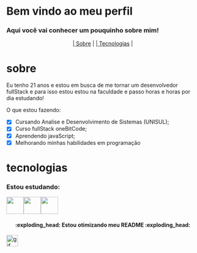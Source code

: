 # Bem vindo ao meu perfil
<h3>Aqui você vai conhecer um pouquinho sobre mim! </h3>
<p align="center">
|<a href=#sobre> Sobre</a> |
|<a href=#tecnologias> Tecnologias</a> |
</p>

# sobre
<p>Eu tenho 21 anos e estou em busca de me tornar um desenvolvedor fullStack e para isso estou estou na faculdade e passo horas e horas por dia estudando!</p>

O que estou fazendo:
- [x] Cursando Analise e Desenvolvimento de Sistemas (UNISUL);
- [x] Curso fullStack oneBitCode;
- [x]  Aprendendo javaScript;
- [x]  Melhorando minhas habilidades em programação

# tecnologias
<h3>Estou estudando:</h3>

<img src="https://cdn.jsdelivr.net/gh/devicons/devicon/icons/html5/html5-plain-wordmark.svg" width=45px height=45px /><img src="https://cdn.jsdelivr.net/gh/devicons/devicon/icons/css3/css3-plain-wordmark.svg" width=45px height=45px /><img src="https://cdn.jsdelivr.net/gh/devicons/devicon/icons/javascript/javascript-original.svg" width=45px height=45px />
          
<h4 align="center">:exploding_head: Estou otimizando meu README :exploding_head: </h4>          

<img alt="gif legal" title="Readme" src="https://media0.giphy.com/media/dxn6fRlTIShoeBr69N/giphy.webp?cid=ecf05e477ieb47qv524p3h9emcmzfp4bakds4z5on12egzu9&rid=giphy.webp&ct=g" width=30px height=30px>
